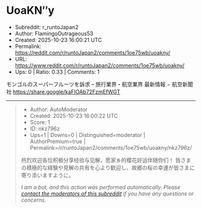 # UoaKN″y

- Subreddit: r_runtoJapan2
- Author: FlamingoOutrageous53
- Created: 2025-10-23 16:00:21 UTC
- Permalink: https://reddit.com/r/runtoJapan2/comments/1oe75wb/uoakny/
- URL: https://www.reddit.com/r/runtoJapan2/comments/1oe75wb/uoakny/
- Ups: 0 | Ratio: 0.33 | Comments: 1


モンゴルのスーパーフルーツを訴求 – 旅行業界・航空業界 最新情報 −
航空新聞社 <https://share.google/kaFlOAb72FzmEfWGT>


---

> - Author: AutoModerator
> - Created: 2025-10-23 16:00:22 UTC
> - Score: 1
> - ID: nkz796z
> - Ups=1 | Downs=0 | Distinguished=moderator | AuthorPremium=true | Permalink=/r/runtoJapan2/comments/1oe75wb/uoakny/nkz796z/
>
> 热烈欢迎各位积极分享经验与见解，愿家乡的樱花好运伴随你们！
> 皆さまの積極的な経験や見解の共有を心より歓迎し、故郷の桜の幸運が皆さまに寄り添いますように。
> 
> *I am a bot, and this action was performed automatically. Please [contact the moderators of this subreddit](/message/compose/?to=/r/runtoJapan2) if you have any questions or concerns.*

